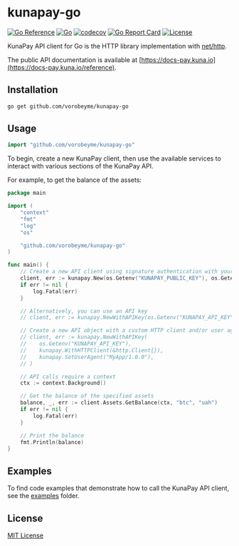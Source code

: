 # kunapay-go

[![Go Reference](https://pkg.go.dev/badge/github.com/vorobeyme/kunapay-go.svg)](https://pkg.go.dev/github.com/vorobeyme/kunapay-go)
[![Go](https://github.com/vorobeyme/kunapay-go/actions/workflows/go.yml/badge.svg)](https://github.com/vorobeyme/kunapay-go/actions/workflows/go.yml)
[![codecov](https://codecov.io/gh/vorobeyme/kunapay-go/branch/main/graph/badge.svg?token=HV37K62JA3)](https://codecov.io/gh/vorobeyme/kunapay-go)
[![Go Report Card](https://goreportcard.com/badge/github.com/vorobeyme/kunapay-go)](https://goreportcard.com/report/github.com/vorobeyme/kunapay-go)
[![License](https://img.shields.io/badge/license-MIT-blue.svg)](./LICENSE)

KunaPay API client for Go is the HTTP library implementation with [net/http](https://pkg.go.dev/net/http).

The public API documentation is available at [https://docs-pay.kuna.io](https://docs-pay.kuna.io/reference).

## Installation
```bash
go get github.com/vorobeyme/kunapay-go
```

## Usage

```go
import "github.com/vorobeyme/kunapay-go"
```

To begin, create a new KunaPay client, then use the available services to interact with various sections of the KunaPay API.

For example, to get the balance of the assets:
```go
package main

import (
    "context"
    "fmt"
    "log"
    "os"

    "github.com/vorobeyme/kunapay-go"
)

func main() {
    // Create a new API client using signature authentication with your public and private keys
    client, err := kunapay.New(os.Getenv("KUNAPAY_PUBLIC_KEY"), os.Getenv("KUNAPAY_PRIVATE_KEY"))
    if err != nil {
        log.Fatal(err)
    }

    // Alternatively, you can use an API key
    // client, err := kunapay.NewWithAPIKey(os.Getenv("KUNAPAY_API_KEY"))

    // Create a new API object with a custom HTTP client and/or user agent
    // client, err := kunapay.NewWithAPIKey(
    //    os.Getenv("KUNAPAY_API_KEY"),
    //    kunapay.WithHTTPClient(&http.Client{}),
    //    kunapay.SetUserAgent("MyApp/1.0.0"),
    // )

    // API calls require a context
    ctx := context.Background()

    // Get the balance of the specified assets
    balance, _, err := client.Assets.GetBalance(ctx, "btc", "uah")
    if err != nil {
        log.Fatal(err)
    }

    // Print the balance
    fmt.Println(balance)
}
```

## Examples

To find code examples that demonstrate how to call the KunaPay API client, see the [examples](/examples/) folder.


## License

[MIT License](./LICENSE)
